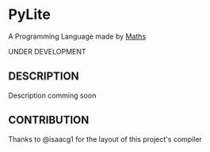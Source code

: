 # PyLite
A Programming Language made by [Maths](https://codegolf.stackexchange.com/users/96037/math)

UNDER DEVELOPMENT

## DESCRIPTION
Description comming soon

## CONTRIBUTION
Thanks to @isaacg1 for the layout of this project's compiler
